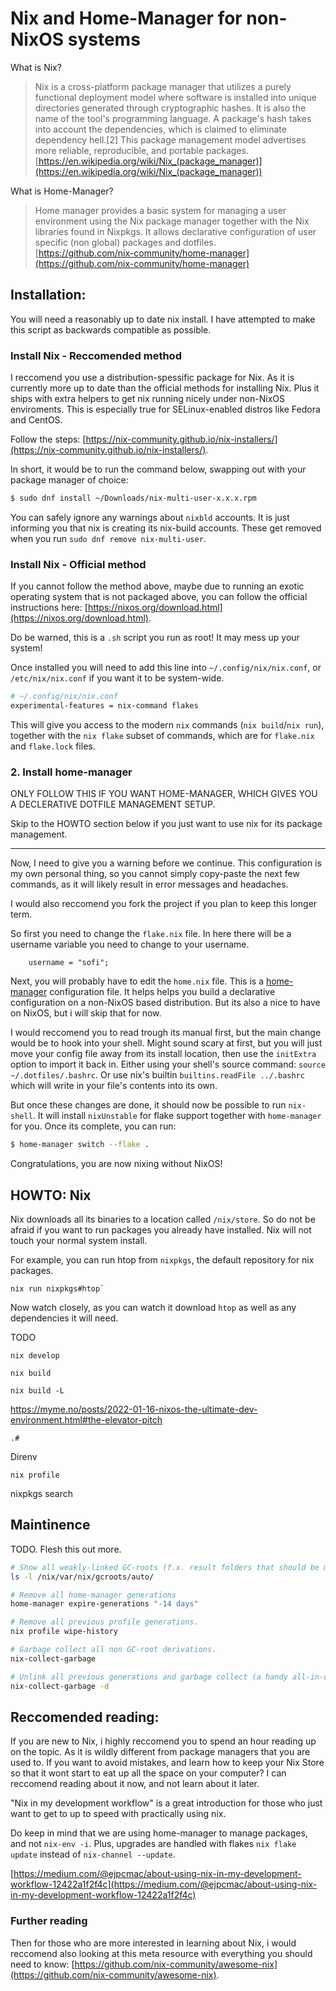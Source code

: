 # Nix and Home-Manager for non-NixOS systems

What is Nix?

> Nix is a cross-platform package manager that utilizes a purely functional deployment model where software is installed into unique directories generated through cryptographic hashes. It is also the name of the tool's programming language. A package's hash takes into account the dependencies, which is claimed to eliminate dependency hell.[2] This package management model advertises more reliable, reproducible, and portable packages.  
[https://en.wikipedia.org/wiki/Nix_(package_manager)](https://en.wikipedia.org/wiki/Nix_(package_manager))

What is Home-Manager?

> Home manager provides a basic system for managing a user environment using the Nix package manager together with the Nix libraries found in Nixpkgs. It allows declarative configuration of user specific (non global) packages and dotfiles.  
[https://github.com/nix-community/home-manager](https://github.com/nix-community/home-manager)

## Installation:

You will need a reasonably up to date nix install. I have attempted to make
this script as backwards compatible as possible.

### Install Nix - Reccomended method

I reccomend you use a distribution-spessific package for Nix. As it is currently
more up to date than the official methods for installing Nix. Plus it ships with
extra helpers to get nix running nicely under non-NixOS enviroments.
This is especially true for SELinux-enabled distros like Fedora and CentOS.

Follow the steps:
[https://nix-community.github.io/nix-installers/](https://nix-community.github.io/nix-installers/).

In short, it would be to run the command below, swapping out with your package
manager of choice:

```bash
$ sudo dnf install ~/Downloads/nix-multi-user-x.x.x.rpm
```

You can safely ignore any warnings about `nixbld` accounts. It is just informing
you that nix is creating its nix-build accounts. These get removed when you run
`sudo dnf remove nix-multi-user`.

### Install Nix - Official method

If you cannot follow the method above, maybe due to running an exotic
operating system that is not packaged above, you can follow the
official instructions here:
[https://nixos.org/download.html](https://nixos.org/download.html).

Do be warned, this is a `.sh` script you run as root! It may mess up your system!

Once installed you will need to add this line into `~/.config/nix/nix.conf`,
or `/etc/nix/nix.conf` if you want it to be system-wide.

```bash
# ~/.config/nix/nix.conf
experimental-features = nix-command flakes
```

This will give you access to the modern `nix` commands (`nix build`/`nix run`),
together with the `nix flake` subset of commands, which are for `flake.nix` and
`flake.lock` files.


### 2. Install home-manager 

ONLY FOLLOW THIS IF YOU WANT HOME-MANAGER, WHICH GIVES YOU A DECLERATIVE DOTFILE
MANAGEMENT SETUP.

Skip to the HOWTO section below if you just want to use nix for its package
management.

---

Now, I need to give you a warning before we continue. This configuration is
my own personal thing, so you cannot simply copy-paste the next few
commands, as it will likely result in error messages and headaches.

I would also reccomend you fork the project if you plan to keep this longer
term.

So first you need to change the `flake.nix` file. In here there will be a
username variable you need to change to your username.

```
    username = "sofi";
```

Next, you will probably have to edit the `home.nix` file. This is a
[home-manager](https://github.com/nix-community/home-manager) configuration
file. It helps helps you build a declarative configuration on a non-NixOS
based distribution. But its also a nice to have on NixOS, but i will skip
that for now.

I would reccomend you to read trough its manual first,
but the main change would be to hook into your shell. Might sound scary at 
first, but you will just move your config file away from its install location,
then use the `initExtra` option to import it back in. Either using 
your shell's source command: `source ~/.dotfiles/.bashrc`. Or use
nix's builtin `builtins.readFile ../.bashrc` which will write in your file's
contents into its own.

But once these changes are done, it should now be possible to run `nix-shell`.
It will install `nixUnstable` for flake support together with `home-manager`
for you. Once its complete, you can run:

```bash
$ home-manager switch --flake .
```

Congratulations, you are now nixing without NixOS!

## HOWTO: Nix

Nix downloads all its binaries to a location called `/nix/store`. So do not be afraid
if you want to run packages you already have installed. Nix will not touch your
normal system install.

For example, you can run htop from `nixpkgs`, the default repository for nix packages.

```
nix run nixpkgs#htop`
```

Now watch closely, as you can watch it download `htop` as well as any dependencies it
will need.

TODO

`nix develop`

`nix build`

`nix build -L`

https://myme.no/posts/2022-01-16-nixos-the-ultimate-dev-environment.html#the-elevator-pitch

`.#`

Direnv

`nix profile`

nixpkgs search

## Maintinence

TODO. Flesh this out more.

```bash
# Show all weakly-linked GC-roots (f.x. result folders that should be manually deleted).
ls -l /nix/var/nix/gcroots/auto/

# Remove all home-manager generations
home-manager expire-generations "-14 days"

# Remove all previous profile generations.
nix profile wipe-history

# Garbage collect all non GC-root derivations.
nix-collect-garbage

# Unlink all previous generations and garbage collect (a handy all-in-one command).
nix-collect-garbage -d
```

## Reccomended reading:

If you are new to Nix, i highly reccomend you to spend an hour reading up on
the topic. As it is wildly different from package managers that you are used
to. If you want to avoid mistakes, and learn how to keep your Nix Store so that
it wont start to eat up all the space on your computer? I can reccomend reading
about it now, and not learn about it later.

"Nix in my development workflow" is a great introduction for those who just
want to get to up to speed with practically using nix.

Do keep in mind that we are using home-manager to manage packages, and not
`nix-env -i`. Plus, upgrades are handled with flakes `nix flake update` instead
of `nix-channel --update`.

[https://medium.com/@ejpcmac/about-using-nix-in-my-development-workflow-12422a1f2f4c](https://medium.com/@ejpcmac/about-using-nix-in-my-development-workflow-12422a1f2f4c)

### Further reading

Then for those who are more interested in learning about Nix, i would reccomend 
also looking at this meta resource with everything you should need to know:
[https://github.com/nix-community/awesome-nix](https://github.com/nix-community/awesome-nix).
